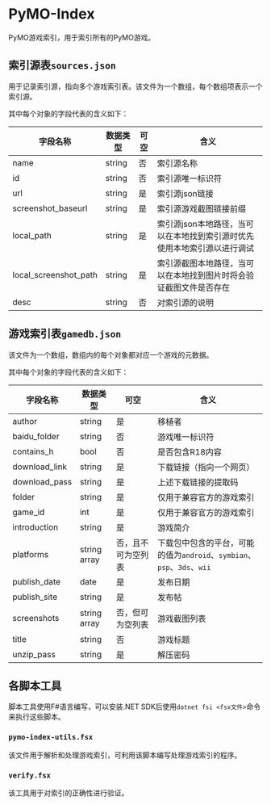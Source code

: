 # PyMO-Index

PyMO游戏索引，用于索引所有的PyMO游戏。

## 索引源表`sources.json`

用于记录索引源，指向多个游戏索引表。该文件为一个数组，每个数组项表示一个索引源。

其中每个对象的字段代表的含义如下：

字段名称 | 数据类型 | 可空 | 含义
------ | -------- | --- | ------
name   | string   | 否  | 索引源名称
id     | string   | 否  | 索引源唯一标识符
url    | string   | 是  | 索引源json链接
screenshot_baseurl | string | 是 | 索引源游戏截图链接前缀
local_path | string | 是 | 索引源json本地路径，当可以在本地找到索引源时优先使用本地索引源以进行调试
local_screenshot_path | string | 是 | 索引源截图本地路径，当可以在本地找到图片时将会验证截图文件是否存在
desc   | string   | 否  | 对索引源的说明

## 游戏索引表`gamedb.json`

该文件为一个数组，数组内的每个对象都对应一个游戏的元数据。

其中每个对象的字段代表的含义如下：

字段名称       | 数据类型       | 可空 | 含义
------------- | ------------ | --- | ------
author        | string       | 是   | 移植者
baidu_folder  | string       | 否   | 游戏唯一标识符
contains_h    | bool         | 否   | 是否包含R18内容
download_link | string       | 是   | 下载链接（指向一个网页）
download_pass | string       | 是   | 上述下载链接的提取码
folder        | string       | 是   | 仅用于兼容官方的游戏索引
game_id       | int          | 是   | 仅用于兼容官方的游戏索引
introduction  | string       | 是   | 游戏简介
platforms     | string array | 否，且不可为空列表   | 下载包中包含的平台，可能的值为`android`、`symbian`、`psp`、`3ds`、`wii`
publish_date  | date         | 是   | 发布日期
publish_site  | string       | 是   | 发布帖
screenshots   | string array | 否，但可为空列表   | 游戏截图列表
title         | string       | 否   | 游戏标题
unzip_pass    | string       | 是   | 解压密码

## 各脚本工具

脚本工具使用F#语言编写，可以安装.NET SDK后使用`dotnet fsi <fsx文件>`命令来执行这些脚本。

### `pymo-index-utils.fsx`

该文件用于解析和处理游戏索引，可利用该脚本编写处理游戏索引的程序。

### `verify.fsx`

该工具用于对索引的正确性进行验证。
